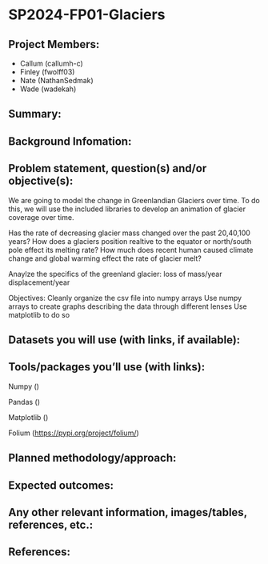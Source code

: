 # SP2024-FP01-Glaciers
## Project Members: 
- Callum (callumh-c)
- Finley (fwolff03)
- Nate (NathanSedmak)
- Wade (wadekah)
## Summary: 


## Background Infomation:


## Problem statement, question(s) and/or objective(s):
We are going to model the change in Greenlandian Glaciers over time. To do this, we will use the included libraries to develop an animation of glacier coverage over time.

Has the rate of decreasing glacier mass changed over the past 20,40,100 years?
How does a glaciers position realtive to the equator or north/south pole effect its melting rate?
How much does recent human caused climate change and global warming effect the rate of glacier melt?

Anaylze the specifics of the greenland glacier:
loss of mass/year
displacement/year

Objectives:
Cleanly organize the csv file into numpy arrays
Use numpy arrays to create graphs describing the data through different lenses
Use matplotlib to do so


## Datasets you will use (with links, if available):


## Tools/packages you’ll use (with links):
Numpy ()

Pandas ()

Matplotlib ()

Folium (https://pypi.org/project/folium/)

## Planned methodology/approach:


## Expected outcomes:


## Any other relevant information, images/tables, references, etc.:


## References:


